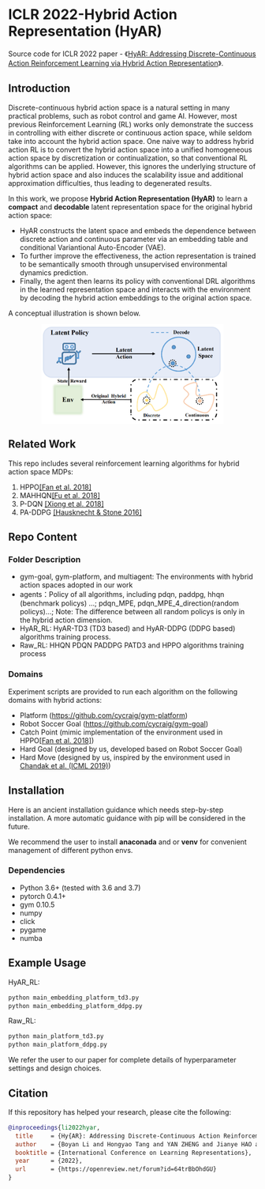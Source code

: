 # ICLR 2022-Hybrid Action Representation (HyAR)

Source code for ICLR 2022 paper - 《[HyAR: Addressing Discrete-Continuous Action Reinforcement Learning via Hybrid Action Representation](https://openreview.net/forum?id=64trBbOhdGU)》.

## Introduction

Discrete-continuous hybrid action space is a natural setting in many practical problems, such as robot control and game AI. However, most previous Reinforcement Learning (RL) works only demonstrate the success in controlling with either discrete or continuous action space, while seldom take into account the hybrid action space. One naive way to address hybrid action RL is to convert the hybrid action space into a unified homogeneous action space by discretization or continualization, so that conventional RL algorithms can be applied. However, this ignores the underlying structure of hybrid action space and also induces the scalability issue and additional approximation difficulties, thus leading to degenerated results. 

In this work, we propose **Hybrid Action Representation (HyAR)** to learn a **compact** and **decodable** latent representation space for the original hybrid action space:
- HyAR constructs the latent space and embeds the dependence between discrete action and continuous parameter via an embedding table and conditional Variantional Auto-Encoder (VAE).
- To further improve the effectiveness, the action representation is trained to be semantically smooth through unsupervised environmental dynamics prediction.
- Finally, the agent then learns its policy with conventional DRL algorithms in the learned representation space and interacts with the environment by decoding the hybrid action embeddings to the original action space. 

A conceptual illustration is shown below.

<div align=center><img align="center" src="./assets/HyAR_concept.png" alt="HyAR Conceptual Illustration" style="zoom:40%;" /></div>



## Related Work

This repo includes several reinforcement learning algorithms for hybrid action space MDPs:
1. HPPO[[Fan et al. 2018]](https://arxiv.org/abs/1903.01344v3)
2. MAHHQN[[Fu et al. 2018]](https://arxiv.org/abs/1903.04959)
3. P-DQN [[Xiong et al. 2018]](https://arxiv.org/abs/1810.06394)
4. PA-DDPG [[Hausknecht & Stone 2016]](https://arxiv.org/abs/1511.04143)


## Repo Content

### Folder Description
- gym-goal, gym-platform, and multiagent: The environments with hybrid action spaces adopted in our work
- agents：Policy of all algorithms, including pdqn, paddpg, hhqn (benchmark policys) ...; pdqn_MPE, pdqn_MPE_4_direction(random policys)...;
  Note: The difference between all random policys is only in the hybrid action dimension.
- HyAR_RL: HyAR-TD3 (TD3 based) and HyAR-DDPG (DDPG based) algorithms training process.
- Raw_RL: HHQN PDQN PADDPG PATD3 and HPPO algorithms training process

### Domains

Experiment scripts are provided to run each algorithm on the following domains with hybrid actions:

- Platform (https://github.com/cycraig/gym-platform)
- Robot Soccer Goal (https://github.com/cycraig/gym-goal)
- Catch Point (mimic implementation of the environment used in HPPO[[Fan et al. 2018]](https://arxiv.org/abs/1903.01344v3))
- Hard Goal (designed by us, developed based on Robot Soccer Goal)
- Hard Move (designed by us, inspired by the environment used in [Chandak et al. (ICML 2019)](http://proceedings.mlr.press/v97/chandak19a.html))


## Installation

Here is an ancient installation guidance which needs step-by-step installation. A more automatic guidance with pip will be considered in the future.

We recommend the user to install **anaconada** and or **venv** for convenient management of different python envs.

### Dependencies

- Python 3.6+ (tested with 3.6 and 3.7)
- pytorch 0.4.1+
- gym 0.10.5
- numpy
- click
- pygame
- numba

## Example Usage

HyAR_RL:
```bash
python main_embedding_platform_td3.py
python main_embedding_platform_ddpg.py
```
Raw_RL:
```bash
python main_platform_td3.py 
python main_platform_ddpg.py
```

We refer the user to our paper for complete details of hyperparameter settings and design choices.

## Citation
If this repository has helped your research, please cite the following:
```bibtex
@inproceedings{li2022hyar,
  title     = {Hy{AR}: Addressing Discrete-Continuous Action Reinforcement Learning via Hybrid Action Representation},
  author    = {Boyan Li and Hongyao Tang and YAN ZHENG and Jianye HAO and Pengyi Li and Zhen Wang and Zhaopeng Meng and LI Wang},
  booktitle = {International Conference on Learning Representations},
  year      = {2022},
  url       = {https://openreview.net/forum?id=64trBbOhdGU}
}
```
